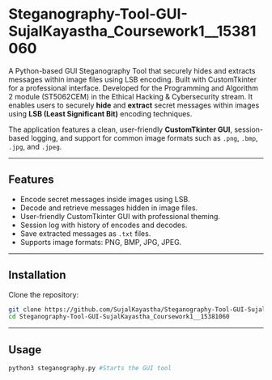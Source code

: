 # Steganography-Tool-GUI-SujalKayastha_Coursework1__15381060
A Python-based GUI Steganography Tool that securely hides and extracts messages within image files using LSB encoding. Built with CustomTkinter for a professional interface. Developed for the Programming and Algorithm 2 module (ST5062CEM) in the Ethical Hacking &amp; Cybersecurity stream. It enables users to securely **hide** and **extract** secret messages within images using **LSB (Least Significant Bit)** encoding techniques.

The application features a clean, user-friendly **CustomTkinter GUI**, session-based logging, and support for common image formats such as `.png`, `.bmp`, `.jpg`, and `.jpeg`.

---

## Features

- Encode secret messages inside images using LSB.
- Decode and retrieve messages hidden in image files.
- User-friendly CustomTkinter GUI with professional theming.
- Session log with history of encodes and decodes.
- Save extracted messages as `.txt` files.
- Supports image formats: PNG, BMP, JPG, JPEG.

---

## Installation

Clone the repository:

```bash
git clone https://github.com/SujalKayastha/Steganography-Tool-GUI-SujalKayastha_Coursework1__15381060.git
cd Steganography-Tool-GUI-SujalKayastha_Coursework1__15381060
```

---

## Usage

```bash
python3 steganography.py #Starts the GUI tool
```
